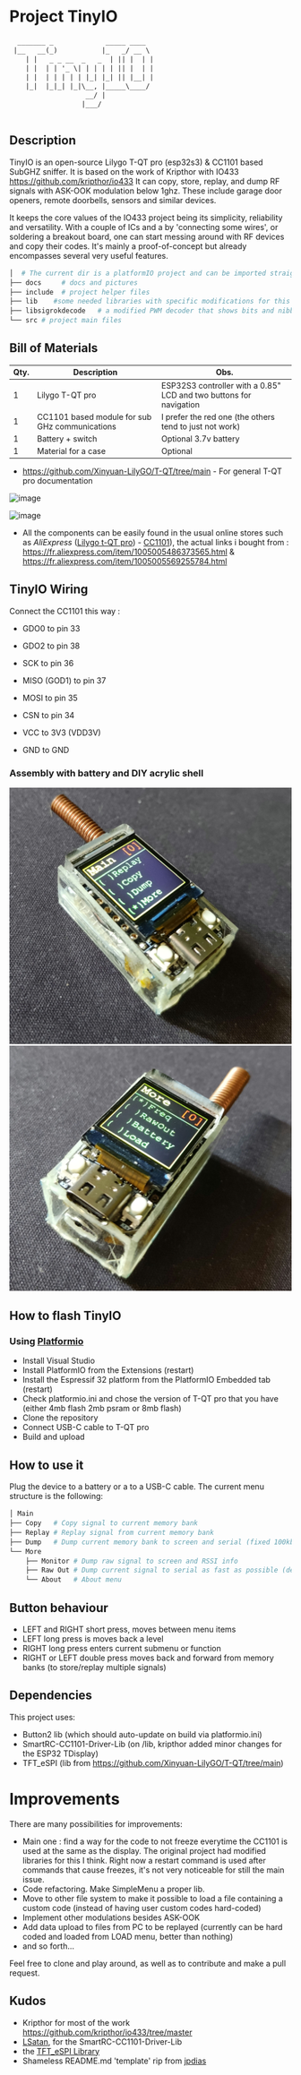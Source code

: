 # Project TinyIO

```
  _______ _             _____ ____  
 |__   __(_)           |_   _/ __ \ 
    | |   _ _ __  _   _  | || |  | |
    | |  | | '_ \| | | | | || |  | |
    | |  | | | | | |_| |_| || |__| |
    |_|  |_|_| |_|\__, |_____\____/ 
                   __/ |            
                  |___/     
                       
```

## Description

TinyIO is an open-source Lilygo T-QT pro (esp32s3) & CC1101 based SubGHZ sniffer. 
It is based on the work of Kripthor with IO433 https://github.com/kripthor/io433
It can copy, store, replay, and dump RF signals with ASK-OOK modulation below 1ghz.
These include garage door openers, remote doorbells, sensors and similar devices.

It keeps the core values of the IO433 project being its simplicity, reliability and versatility.
With a couple of ICs and a by 'connecting some wires', or soldering a breakout board, one can start messing around with RF devices and copy their codes.
It's mainly a proof-of-concept but already encompasses several very useful features.

```bash
│  # The current dir is a platformIO project and can be imported straight from here.
├── docs     # docs and pictures
├── include  # project helper files 
├── lib    #some needed libraries with specific modifications for this project
├── libsigrokdecode   # a modified PWM decoder that shows bits and nibbles (sigrok/PulseView)
└── src # project main files
```

## Bill of Materials

| Qty. | Description | Obs. |
|------|------------------------|-----------------------------------------------------------------|
| 1 | Lilygo T-QT pro | ESP32S3 controller with a 0.85" LCD and two buttons for navigation |
| 1 | CC1101 based module for sub GHz communications | I prefer the red one (the others tend to just not work)
| 1 | Battery + switch | Optional 3.7v battery
| 1 | Material for a case | Optional 

* https://github.com/Xinyuan-LilyGO/T-QT/tree/main - For general T-QT pro documentation

![image](https://github.com/Jbrimbelibap/TinyIO/assets/90109439/459f0a0c-1522-4e57-85a3-8c3756f5c6f1)

![image](https://github.com/Jbrimbelibap/TinyIO/assets/90109439/6ae33815-1c96-4e7b-87bc-7fc4469e131b)


* All the components can be easily found in the usual online stores such as *AliExpress* ([Lilygo t-QT pro](https://aliexpress.com/wholesale?SearchText=lilygo+t+qt+pro)) - [CC1101](https://aliexpress.com/wholesale?SearchText=cc1101)), the actual links i bought from : https://fr.aliexpress.com/item/1005005486373565.html & https://fr.aliexpress.com/item/1005005569255784.html

## TinyIO Wiring

Connect the CC1101 this way : 

* GDO0 to pin 33
* GDO2 to pin 38
* SCK to pin 36
* MISO (GOD1) to pin 37
* MOSI to pin 35
* CSN to pin 34


* VCC to 3V3 (VDD3V)
* GND to GND

### Assembly with battery and DIY acrylic shell

![TinyIO assembled 1](images/IMG_20230818_171104.jpg)
![TinyIO assembled 2](images/IMG_20230818_171058.jpg)

## How to flash TinyIO   

### Using [Platformio](https://platformio.org/)

* Install Visual Studio
* Install PlatformIO from the Extensions (restart)
* Install the Espressif 32 platform from the PlatformIO Embedded tab (restart)
* Check platformio.ini and chose the version of T-QT pro that you have (either 4mb flash 2mb psram or 8mb flash) 
* Clone the repository
* Connect USB-C cable to T-QT pro
* Build and upload

## How to use it

Plug the device to a battery or a to a USB-C cable. The current menu structure is the following:

```bash
│ Main
├── Copy   # Copy signal to current memory bank
├── Replay # Replay signal from current memory bank
├── Dump   # Dump current memory bank to screen and serial (fixed 100kbps, for easy analysis on third party software [ex. PulseView])
└── More
    ├── Monitor # Dump raw signal to screen and RSSI info
    ├── Raw Out # Dump current signal to serial as fast as possible (default 1Mbps serial)
    └── About   # About menu
```

## Button behaviour

* LEFT and RIGHT short press, moves between menu items
* LEFT long press is moves back a level
* RIGHT long press enters current submenu or function
* RIGHT or LEFT double press moves back and forward from memory banks (to store/replay multiple signals) 

## Dependencies

This project uses:

 * Button2 lib (which should auto-update on build via platformio.ini)
 * SmartRC-CC1101-Driver-Lib (on /lib, kripthor added minor changes for the ESP32 TDisplay)
 * TFT_eSPI (lib from https://github.com/Xinyuan-LilyGO/T-QT/tree/main)

# Improvements

There are many possibilities for improvements:

* Main one : find a way for the code to not freeze everytime the CC1101 is used at the same as the display. The original project had modified libraries for this I think. Right now a restart command is used after commands that cause freezes, it's not very noticeable for still the main issue.
* Code refactoring. Make SimpleMenu a proper lib.
* Move to other file system to make it possible to load a file containing a custom code (instead of having user custom codes hard-coded)
* Implement other modulations besides ASK-OOK
* Add data upload to files from PC to be replayed (currently can be hard coded and loaded from LOAD menu, better than nothing)
* and so forth...

Feel free to clone and play around, as well as to contribute and make a pull request.

## Kudos

* Kripthor for most of the work https://github.com/kripthor/io433/tree/master
* [LSatan](https://github.com/LSatan), for the SmartRC-CC1101-Driver-Lib
* the [TFT_eSPI Library](https://github.com/Bodmer/TFT_eSPI)
* Shameless README.md 'template' rip from [jpdias](https://github.com/jpdias)
